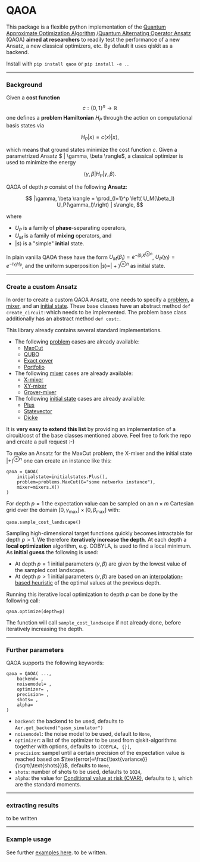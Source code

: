 # QAOA

This package is a flexible python implementation of the [Quantum Approximate Optimization Algorithm](https://arxiv.org/pdf/1411.4028.pdf) /[Quantum Alternating Operator Ansatz](https://arxiv.org/pdf/1709.03489.pdf)  (QAOA) **aimed at researchers** to readily test the performance of a new Ansatz, a new classical optimizers, etc. By default it uses qiskit as a backend.

Install with `pip install qaoa` or `pip install -e .`.

***
### Background
Given a **cost function** 
$$c: \lbrace 0, 1\rbrace^n \rightarrow \mathbb{R}$$
one defines a **problem Hamiltonian** $H_P$ through the action on computational basis states via

$$ H_P |x\rangle = c(x) |x\rangle,$$

which means that ground states minimize the cost function $c$.
Given a parametrized Ansatz $ | \gamma, \beta \rangle$, a classical optimizer is used to minimize the energy

$$ \langle \gamma, \beta | H_P | \gamma, \beta \rangle.$$

QAOA of depth $p$ consist of the following **Ansatz**:

$$ |\gamma, \beta \rangle = \prod_{l=1}^p \left( U_M(\beta_l) U_P(\gamma_l)\right) | s\rangle, $$

where

- $U_P$ is a family of **phase**-separating operators,
- $U_M$ is a family of **mixing** operators, and
- $|s\rangle$ is a "simple" **initial** state.

In plain vanilla QAOA these have the form
$U_M(\beta_l)=e^{-i\beta_l X^{\otimes n}}$,  $U_P(\gamma_l)=e^{-i\gamma_l H_P}$, and the uniform superposition $| s \rangle = |+\rangle^{\otimes n}$ as initial state.

***
### Create a custom Ansatz

In order to create a custom QAOA Ansatz, one needs to specify a [problem](qaoa/problems/base_problem.py), a [mixer](qaoa/mixers/base_mixer.py), and an [initial state](qaoa/initialstates/base_initialstate.py). These base classes have an abstract method `def create_circuit:`which needs to be implemented. The problem base class additionally has an abstract method `def cost:`.

This library already contains several standard implementations.

- The following [problem](qaoa/problems/base_problem.py) cases are already available:
	- [MaxCut](qaoa/problems/maxcut_problem.py)
	- [QUBO](qaoa/problems/qubo_problem.py)
	- [Exact cover](qaoa/problems/exactcover_problem.py)
	- [Portfolio](qaoa/problems/portfolio_problem.py)
- The following [mixer](qaoa/mixers/base_mixer.py) cases are already available:
	- [X-mixer](qaoa/mixers/x_mixer.py)
	- [XY-mixer](qaoa/mixers/xy_mixer.py)
	- [Grover-mixer](qaoa/mixers/grover_mixer.py)
- The following [initial state](qaoa/initialstates/base_initialstate.py) cases are already available:
	- [Plus](qaoa/initialstates/plus_initialstate.py)
	- [Statevector](qaoa/initialstates/statevector_initialstate.py)
	- [Dicke](qaoa/initialstates/dicke_initialstate.py)

It is **very easy to extend this list** by providing  an implementation of a circuit/cost of the base classes mentioned above. Feel free to fork the repo and create a pull request :-)

To make an Ansatz for the MaxCut problem, the X-mixer and the initial state $|+\rangle^{\otimes n}$  one can create an instance like this: 

	qaoa = QAOA(
		initialstate=initialstates.Plus(),
		problem=problems.MaxCut(G="some networkx instance"),
		mixer=mixers.X()
	)

For depth $p=1$ the expectation value can be sampled on an $n\times m$ Cartesian grid over the domain $[0,\gamma_\text{max}]\times[0,\beta_\text{max}]$ with:
		
	qaoa.sample_cost_landscape()
	
Sampling high-dimensional target functions quickly becomes intractable for depth $p>1$. We therefore **iteratively increase the depth**. At each depth a **local optimization** algorithm, e.g. COBYLA, is used to find a local minimum. As **initial guess** the following is used:

- At depth $p=1$ initial parameters $(\gamma, \beta)$ are given by the lowest value of the sampled cost landscape. 
- At depth $p>1$ initial parameters $(\gamma, \beta)$ are based on an [interpolation-based heuristic](https://arxiv.org/pdf/1812.01041.pdf) of the optimal values at the previous depth.

Running this iterative local optimization to depth $p$ can be done by the following call:

	qaoa.optimize(depth=p)

The function will call `sample_cost_landscape` if not already done, before iteratively increasing the depth.

***
### Further parameters

QAOA supports the following keywords:

	qaoa = QAOA( ...,
		backend= ,
		noisemodel= ,
		optimizer= ,
		precision= ,
		shots= ,
		alpha=
	)

- `backend`: the backend to be used, defaults to `Aer.get_backend("qasm_simulator")`
- `noisemodel`: the noise model to be used, default to `None`,
- `optimizer`: a list of the optimizer to be used from qiskit-algorithms together with options, defaults to `[COBYLA, {}]`,
- `precision`: sampel until a certain precision of the expectation value is reached based on $\text{error}=\frac{\text{variance}}{\sqrt{\text{shots}}}$, defaults to `None`,
- `shots`: number of shots to be used, defaults to `1024`,
- `alpha`: the value for [Conditional value at risk (CVAR)](https://arxiv.org/pdf/1907.04769.pdf), defaults to `1`, which are the standard moments.

***
### extracting results

to be written

***
### Example usage

See further [examples here](examples/). to be written.
